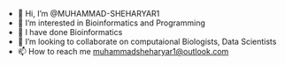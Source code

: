 - 👋 Hi, I’m @MUHAMMAD-SHEHARYAR1
- 👀 I’m interested in Bioinformatics and Programming
- 🌱 I have done Bioinformatics
- 💞️ I’m looking to collaborate on computaional Biologists, Data Scientists
- 📫 How to reach me muhammadsheharyar1@outlook.com

<!---
MUHAMMAD-SHEHARYAR1/MUHAMMAD-SHEHARYAR1 is a ✨ special ✨ repository because its `README.md` (this file) appears on your GitHub profile.
You can click the Preview link to take a look at your changes.
--->
